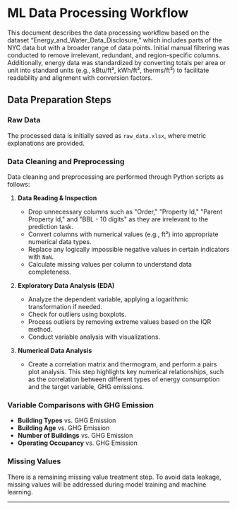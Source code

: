 # ML Data Processing Workflow

This document describes the data processing workflow based on the dataset “Energy_and_Water_Data_Disclosure,” which includes parts of the NYC data but with a broader range of data points. Initial manual filtering was conducted to remove irrelevant, redundant, and region-specific columns. Additionally, energy data was standardized by converting totals per area or unit into standard units (e.g., kBtu/ft², kWh/ft², therms/ft²) to facilitate readability and alignment with conversion factors.

## Data Preparation Steps

### Raw Data
The processed data is initially saved as `raw_data.xlsx`, where metric explanations are provided.

### Data Cleaning and Preprocessing
Data cleaning and preprocessing are performed through Python scripts as follows:

1. **Data Reading & Inspection**
   - Drop unnecessary columns such as "Order," "Property Id," "Parent Property Id," and "BBL - 10 digits" as they are irrelevant to the prediction task.
   - Convert columns with numerical values (e.g., ft²) into appropriate numerical data types.
   - Replace any logically impossible negative values in certain indicators with `NaN`.
   - Calculate missing values per column to understand data completeness.

2. **Exploratory Data Analysis (EDA)**
   - Analyze the dependent variable, applying a logarithmic transformation if needed.
   - Check for outliers using boxplots.
   - Process outliers by removing extreme values based on the IQR method.
   - Conduct variable analysis with visualizations.

3. **Numerical Data Analysis**
   - Create a correlation matrix and thermogram, and perform a pairs plot analysis. This step highlights key numerical relationships, such as the correlation between different types of energy consumption and the target variable, GHG emissions.

### Variable Comparisons with GHG Emission
- **Building Types** vs. GHG Emission
- **Building Age** vs. GHG Emission
- **Number of Buildings** vs. GHG Emission
- **Operating Occupancy** vs. GHG Emission

### Missing Values
There is a remaining missing value treatment step. To avoid data leakage, missing values will be addressed during model training and machine learning.

---
